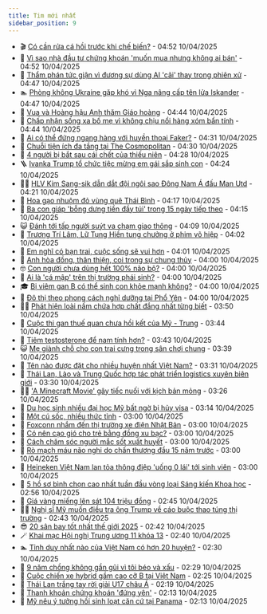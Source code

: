 ```yaml
---
title: Tim mới nhất
sidebar_position: 9
---
```


<!-- vnexpress-tin-moi-nhat:START -->
- 🎬 [Có cần rửa cá hồi trước khi chế biến?](https://vnexpress.net/co-can-rua-ca-hoi-truoc-khi-che-bien-4871943.html) - 04:52 10/04/2025
- 🐎 [Vì sao nhà đầu tư chứng khoán &#39;muốn mua nhưng không ai bán&#39;](https://vnexpress.net/vi-sao-nha-dau-tu-chung-khoan-muon-mua-nhung-khong-ai-ban-4872222.html) - 04:52 10/04/2025
- 🦍 [Thẩm phán tức giận vì đương sự dùng AI &#39;cãi&#39; thay trong phiên xử](https://vnexpress.net/tham-phan-tuc-gian-vi-duong-su-dung-ai-cai-thay-trong-phien-xu-4872165.html) - 04:47 10/04/2025
- 🏊 [Phòng không Ukraine gặp khó vì Nga nâng cấp tên lửa Iskander](https://vnexpress.net/phong-khong-ukraine-gap-kho-vi-nga-nang-cap-ten-lua-iskander-4872212.html) - 04:47 10/04/2025
- 🎊 [Vua và Hoàng hậu Anh thăm Giáo hoàng](https://vnexpress.net/vua-va-hoang-hau-anh-tham-giao-hoang-4872194.html) - 04:44 10/04/2025
- 🎃 [Chấp nhận sống xa bố mẹ vì không chịu nổi hàng xóm bẩn tính](https://vnexpress.net/chap-nhan-song-xa-bo-me-vi-khong-chiu-noi-hang-xom-ban-tinh-4872067.html) - 04:44 10/04/2025
- 🧰 [Ai có thể đứng ngang hàng với huyền thoại Faker?](https://vnexpress.net/ai-co-the-dung-ngang-hang-voi-huyen-thoai-faker-4871830.html) - 04:31 10/04/2025
- 🔭 [Chuỗi tiện ích đa tầng tại The Cosmopolitan](https://vnexpress.net/chuoi-tien-ich-da-tang-tai-the-cosmopolitan-4872213.html) - 04:30 10/04/2025
- 🫶 [4 người bị bắt sau cái chết của thiếu niên](https://vnexpress.net/4-nguoi-bi-bat-sau-cai-chet-cua-thieu-nien-4872170.html) - 04:28 10/04/2025
- 🪜 [Ivanka Trump tổ chức tiệc mừng em gái sắp sinh con](https://vnexpress.net/ivanka-trump-to-chuc-tiec-mung-em-gai-sap-sinh-con-4872073.html) - 04:24 10/04/2025
- 👨‍🏫 [HLV Kim Sang-sik dẫn dắt đội ngôi sao Đông Nam Á đấu Man Utd](https://vnexpress.net/hlv-kim-sang-sik-dan-dat-doi-ngoi-sao-dong-nam-a-dau-man-utd-4872231.html) - 04:21 10/04/2025
- 🎊 [Hoa gạo nhuộm đỏ vùng quê Thái Bình](https://vnexpress.net/hoa-gao-nhuom-do-vung-que-thai-binh-4871656.html) - 04:17 10/04/2025
- 🎊 [Ba con giáp &#39;bỗng dưng tiền đầy túi&#39; trong 15 ngày tiếp theo](https://vnexpress.net/van-may-12-con-giap-con-giap-may-man-ba-con-giap-bong-dung-tien-day-tui-trong-15-ngay-tiep-theo-4871949.html) - 04:15 10/04/2025
- 😺 [Đánh tới tấp người suýt va chạm giao thông](https://vnexpress.net/danh-toi-tap-nguoi-suyt-va-cham-giao-thong-4872191.html) - 04:09 10/04/2025
- 🐘 [Trương Trí Lâm, Lữ Tụng Hiền tung chưởng ở phim võ hiệp](https://vnexpress.net/truong-tri-lam-lu-tung-hien-tung-chuong-o-phim-vo-hiep-4872146.html) - 04:02 10/04/2025
- 🌁 [Em nghĩ có bạn trai, cuộc sống sẽ vui hơn](https://vnexpress.net/em-nghi-co-ban-trai-cuoc-song-se-vui-hon-4872129.html) - 04:01 10/04/2025
- 🐲 [Anh hòa đồng, thân thiện, coi trọng sự chung thủy](https://vnexpress.net/anh-hoa-dong-than-thien-coi-trong-su-chung-thuy-4870635.html) - 04:00 10/04/2025
- 🤓 [Con người chưa dùng hết 100% não bộ?](https://vnexpress.net/con-nguoi-chua-dung-het-100-nao-bo-4872218.html) - 04:00 10/04/2025
- 💪 [Ai là &#39;cá mập&#39; trên thị trường phái sinh?](https://vnexpress.net/ai-la-ca-map-tren-thi-truong-phai-sinh-4872188.html) - 04:00 10/04/2025
- 🎓 [Bị viêm gan B có thể sinh con khỏe mạnh không?](https://vnexpress.net/bi-viem-gan-b-co-the-sinh-con-khoe-manh-khong-4872163.html) - 04:00 10/04/2025
- 🫣 [Đô thị theo phong cách nghỉ dưỡng tại Phổ Yên](https://vnexpress.net/do-thi-theo-phong-cach-nghi-duong-tai-pho-yen-4871617.html) - 04:00 10/04/2025
- 🧑‍💻 [Phát hiện loài nấm chứa hợp chất đắng nhất từng biết](https://vnexpress.net/phat-hien-loai-nam-chua-hop-chat-dang-nhat-tung-biet-4871591.html) - 03:50 10/04/2025
- 🐲 [Cuộc thi gan thuế quan chưa hồi kết của Mỹ - Trung](https://vnexpress.net/cuoc-thi-gan-thue-quan-chua-hoi-ket-cua-my-trung-4871933.html) - 03:44 10/04/2025
- 🌝 [Tiêm testosterone để nam tính hơn?](https://vnexpress.net/tiem-testosterone-de-nam-tinh-hon-4872160.html) - 03:43 10/04/2025
- 😺 [Mẹ giành chỗ cho con trai cưng trong sân chơi chung](https://vnexpress.net/nguoi-me-tre-gianh-cho-cho-con-trai-cung-trong-san-choi-4872196.html) - 03:39 10/04/2025
- 🐎 [Tên nào được đặt cho nhiều huyện nhất Việt Nam?](https://vnexpress.net/crossword-giai-o-chu-o-chu-ten-nao-duoc-dat-cho-nhieu-huyen-nhat-viet-nam-4872184.html) - 03:31 10/04/2025
- 🎡 [Thái Lan, Lào và Trung Quốc hợp tác phát triển logistics xuyên biên giới](https://vnexpress.net/thai-lan-lao-va-trung-quoc-hop-tac-phat-trien-logistics-xuyen-bien-gioi-4872102.html) - 03:30 10/04/2025
- 👨‍🏫 [&#39;A Minecraft Movie&#39; gây tiếc nuối với kịch bản mỏng](https://vnexpress.net/a-minecraft-movie-gay-tiec-nuoi-voi-kich-ban-mong-4871596.html) - 03:26 10/04/2025
- 🦆 [Du học sinh nhiều đại học Mỹ bất ngờ bị hủy visa](https://vnexpress.net/du-hoc-sinh-nhieu-dai-hoc-my-bat-ngo-bi-huy-visa-4871176.html) - 03:14 10/04/2025
- 🚦 [Một cú sốc, nhiều thức tỉnh](https://vnexpress.net/mot-cu-soc-nhieu-thuc-tinh-4872025.html) - 03:00 10/04/2025
- 💫 [Foxconn nhắm đến thị trường xe điện Nhật Bản](https://vnexpress.net/foxconn-nham-den-thi-truong-xe-dien-nhat-ban-4872083.html) - 03:00 10/04/2025
- 🎉 [Có nên cạo gió cho trẻ bằng đồng xu bạc?](https://vnexpress.net/co-nen-cao-gio-cho-tre-bang-dong-xu-bac-4872154.html) - 03:00 10/04/2025
- 🌋 [Cách chăm sóc người mắc sốt xuất huyết](https://vnexpress.net/cach-cham-soc-nguoi-mac-sot-xuat-huyet-4871932.html) - 03:00 10/04/2025
- 🤖 [Rò mạch máu não nghi do chấn thương đầu 15 năm trước](https://vnexpress.net/ro-mach-mau-nao-nghi-do-chan-thuong-dau-15-nam-truoc-4871867.html) - 03:00 10/04/2025
- 🦏 [Heineken Việt Nam lan tỏa thông điệp &#39;uống 0 lái&#39; tới sinh viên](https://vnexpress.net/heineken-viet-nam-lan-toa-thong-diep-uong-0-lai-toi-sinh-vien-4870168.html) - 03:00 10/04/2025
- 🦩 [5 hồ sơ bình chọn cao nhất tuần đầu vòng loại Sáng kiến Khoa học](https://vnexpress.net/5-ho-so-binh-chon-cao-nhat-tuan-dau-vong-loai-sang-kien-khoa-hoc-4871453.html) - 02:56 10/04/2025
- 👺 [Giá vàng miếng lên sát 104 triệu đồng](https://vnexpress.net/gia-vang-lan-dau-vuot-103-trieu-4872144.html) - 02:45 10/04/2025
- 🧑‍🏫 [Nghị sĩ Mỹ muốn điều tra ông Trump về cáo buộc thao túng thị trường](https://vnexpress.net/nghi-si-my-muon-dieu-tra-ong-trump-ve-cao-buoc-thao-tung-thi-truong-4872084.html) - 02:43 10/04/2025
- 😎 [20 sân bay tốt nhất thế giới 2025](https://vnexpress.net/20-san-bay-tot-nhat-the-gioi-2025-4872097.html) - 02:42 10/04/2025
- 🪄 [Khai mạc Hội nghị Trung ương 11 khóa 13](https://vnexpress.net/khai-mac-hoi-nghi-trung-uong-11-khoa-13-4872080.html) - 02:40 10/04/2025
- 🏊 [Tỉnh duy nhất nào của Việt Nam có hơn 20 huyện?](https://vnexpress.net/cau-do-dia-danh-doan-ten-tinh-thanh-tinh-duy-nhat-nao-cua-viet-nam-co-hon-20-huyen-4872142.html) - 02:30 10/04/2025
- 💃 [9 năm chồng không gần gũi vì tôi béo và xấu](https://vnexpress.net/9-nam-chong-khong-gan-gui-vi-toi-beo-va-xau-4872066.html) - 02:29 10/04/2025
- 🦆 [Cuộc chiến xe hybrid gầm cao cỡ B tại Việt Nam](https://vnexpress.net/cuoc-chien-xe-hybrid-gam-cao-co-b-tai-viet-nam-4872004.html) - 02:25 10/04/2025
- 🎊 [Thái Lan trắng tay rời giải U17 châu Á](https://vnexpress.net/thai-lan-trang-tay-roi-giai-u17-chau-a-4872125.html) - 02:19 10/04/2025
- 👺 [Thanh khoản chứng khoán &#39;đứng yên&#39;](https://vnexpress.net/chung-khoan-hom-nay-10-4-thi-truong-tich-cuc-sau-tin-trump-hoan-thue-4872111.html) - 02:13 10/04/2025
- 🎡 [Mỹ nêu ý tưởng hồi sinh loạt căn cứ tại Panama](https://vnexpress.net/my-neu-y-tuong-hoi-sinh-loat-can-cu-tai-panama-4872093.html) - 02:13 10/04/2025<!-- vnexpress-tin-moi-nhat:END -->
